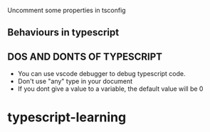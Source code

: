 Uncomment some properties in tsconfig

## Behaviours in typescript

## DOS AND DONTS OF TYPESCRIPT

- You can use vscode debugger to debug typescript code.
- Don't use "any" type in your document
- If you dont give a value to a variable, the default value will be 0
# typescript-learning
